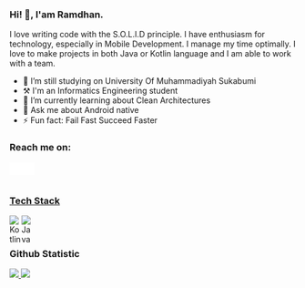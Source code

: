 ### Hi! 👋, I'am Ramdhan. 

I love writing code with the S.O.L.I.D principle. I have enthusiasm for technology, especially in Mobile Development. I manage my time optimally. I love to make projects in both Java or Kotlin language and I am able to work with a team.

- 🏫 I’m still studying on University Of Muhammadiyah Sukabumi
- ⚒️ I'm an Informatics Engineering student
- 🌱 I’m currently learning about Clean Architectures
- 💬 Ask me about Android native
- ⚡ Fun fact: Fail Fast Succeed Faster

### Reach me on:
<a href="https://linkedin.com/in/ramdhanjr11" target="_blank"><img align="left" alt="ramdhanjr11 | LinkedIn" width="22px" src="https://github.com/Aakarsh-B/trying-repos/blob/master/linkedin.svg" />
<a href="https://instagram.com/ramdhan.official" target="_blank"><img align="left" alt="ramdhanjr11 | Instagram" width="22px" src="https://github.com/Aakarsh-B/trying-repos/blob/master/insta.svg" />
<br>
<br>
  
### Tech Stack
  <a href="https://kotlinlang.org/"><img align="left" alt="Kotlin" title="Kotlin" width="21px" src="https://seeklogo.com/images/K/kotlin-logo-30C1970B05-seeklogo.com.png" /></a>
  <a href="https://www.java.com/"><img align="left" alt="Java" title="Java" width="21px" src="https://seeklogo.com/images/J/java-logo-B158C160FE-seeklogo.com.png" /></a>
  <br>
  <br>
  
### Github Statistic
<p align="left">
<a href="https://github.com/ramdhanjr11">
  <img height="180em" src="https://github-readme-stats-eight-theta.vercel.app/api?username=ramdhanjr11&show_icons=true&theme=gruvbox&include_all_commits=true&count_private=true"/>
  <img height="180em" src="https://github-readme-stats-eight-theta.vercel.app/api/top-langs/?username=ramdhanjr11&layout=compact&langs_count=8&theme=gruvbox"/>
</a>
</p>
